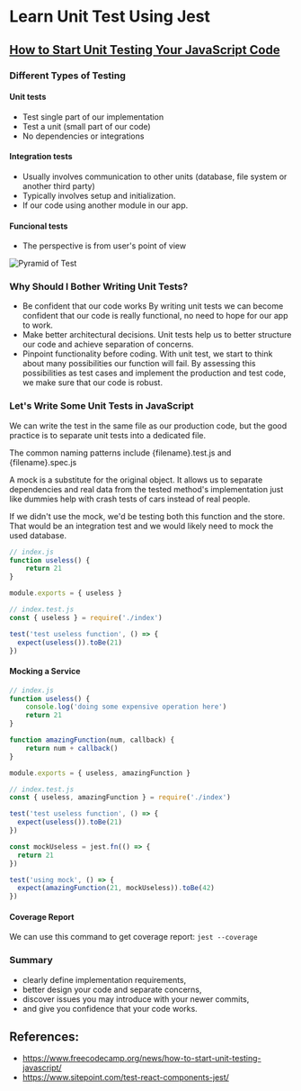 # Learn Unit Test Using Jest

## [How to Start Unit Testing Your JavaScript Code](https://www.freecodecamp.org/news/how-to-start-unit-testing-javascript/)


### Different Types of Testing

#### Unit tests

- Test single part of our implementation
- Test a unit (small part of our code)
- No dependencies or integrations

#### Integration tests

- Usually involves communication to other units (database, file system or another third party)
- Typically involves setup and initialization.
- If our code using another module in our app.

#### Funcional tests

- The perspective is from user's point of view

![Pyramid of Test](https://www.freecodecamp.org/news/content/images/2020/03/presentation.jpg)


### Why Should I Bother Writing Unit Tests?

- Be confident that our code works
  By writing unit tests we can become confident that our code is really functional, no need to hope for our app to work.
- Make better architectural decisions.
  Unit tests help us to better structure our code and achieve separation of concerns.
- Pinpoint functionality before coding.
  With unit test, we start to think about many possibilities our function will fail. By assessing this possibilities as test cases and implement the production and test code, we make sure that our code is robust.

### Let's Write Some Unit Tests in JavaScript

We can write the test in the same file as our production code, but the good practice is to separate unit tests into a dedicated file.

The common naming patterns include {filename}.test.js and {filename}.spec.js

A mock is a substitute for the original object. It allows us to separate dependencies and real data from the tested method's implementation just like dummies help with crash tests of cars instead of real people.

If we didn't use the mock, we'd be testing both this function and the store. That would be an integration test and we would likely need to mock the used database.

```javascript
// index.js
function useless() {
    return 21
}

module.exports = { useless }

// index.test.js
const { useless } = require('./index')

test('test useless function', () => {
  expect(useless()).toBe(21)
})
```

#### Mocking a Service

```javascript
// index.js
function useless() {
    console.log('doing some expensive operation here')
    return 21
}

function amazingFunction(num, callback) {
    return num + callback()
}

module.exports = { useless, amazingFunction }

// index.test.js
const { useless, amazingFunction } = require('./index')

test('test useless function', () => {
  expect(useless()).toBe(21)
})

const mockUseless = jest.fn(() => {
  return 21
})

test('using mock', () => {
  expect(amazingFunction(21, mockUseless)).toBe(42)
})
```

#### Coverage Report

We can use this command to get coverage report: `jest --coverage`

### Summary

- clearly define implementation requirements,
- better design your code and separate concerns,
- discover issues you may introduce with your newer commits,
- and give you confidence that your code works.

## References:
- https://www.freecodecamp.org/news/how-to-start-unit-testing-javascript/
- https://www.sitepoint.com/test-react-components-jest/
